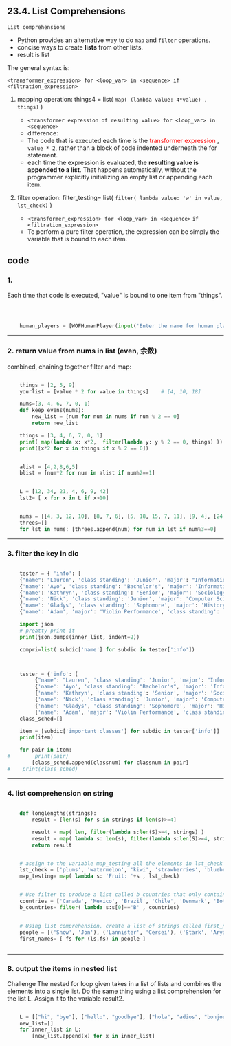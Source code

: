 
## 23.4. List Comprehensions

`List comprehensions`
- Python provides an alternative way to do `map` and `filter` operations.
- concise ways to create **lists** from other lists.
- result is list

The general syntax is:

`<transformer_expression> for <loop_var> in <sequence> if <filtration_expression>`



1. mapping operation: things4 = list( `map( (lambda value: 4*value) , things)` )

    - `<transformer expression of resulting value> for <loop_var> in <sequence>`
    - difference:
    - The code that is executed each time is the <font color=red> transformer expression </font>, `value * 2`, rather than a block of code indented underneath the for statement.
    - each time the expression is evaluated, the **resulting value is appended to a list**. That happens automatically, without the programmer explicitly initializing an empty list or appending each item.


2. filter operation: filter_testing= list( `filter( lambda value: 'w' in value, lst_check)` )

    - `<transformer_expression> for <loop_var> in <sequence>` `if <filtration_expression>`
    - To perform a pure filter operation, the expression can be simply the variable that is bound to each item.

## code

### 1.

Each time that code is executed, "value" is bound to one item from "things".

```py



    human_players = [WOFHumanPlayer(input('Enter the name for human player #{}'.format(i+1))) for i in range(num_human)]
```

---

### 2. return value from nums in list (even, 余数)

combined, chaining together filter and map:

```py

    things = [2, 5, 9]
    yourlist = [value * 2 for value in things]    # [4, 10, 18]

    nums=[3, 4, 6, 7, 0, 1]
    def keep_evens(nums):
        new_list = [num for num in nums if num % 2 == 0]
        return new_list

    things = [3, 4, 6, 7, 0, 1]
    print( map(lambda x: x*2,  filter(lambda y: y % 2 == 0, things) ))
    print([x*2 for x in things if x % 2 == 0])


    alist = [4,2,8,6,5]
    blist = [num*2 for num in alist if num%2==1]


    L = [12, 34, 21, 4, 6, 9, 42]
    lst2= [ x for x in L if x>10]


    nums = [[4, 3, 12, 10], [8, 7, 6], [5, 18, 15, 7, 11], [9, 4], [24, 20, 17], [3, 5]]
    threes=[]
    for lst in nums: [threes.append(num) for num in lst if num%3==0]

```

---

### 3. filter the key in dic

```py

    tester = { 'info': [
    {"name": "Lauren", 'class standing': 'Junior', 'major': "Information Science"},
    {'name': 'Ayo', 'class standing': "Bachelor's", 'major': 'Information Science'},
    {'name': 'Kathryn', 'class standing': 'Senior', 'major': 'Sociology'},
    {'name': 'Nick', 'class standing': 'Junior', 'major': 'Computer Science'},
    {'name': 'Gladys', 'class standing': 'Sophomore', 'major': 'History'},
    {'name': 'Adam', 'major': 'Violin Performance', 'class standing': 'Senior'}]}

    import json
    # preatty print it
    print(json.dumps(inner_list, indent=2))

    compri=list( subdic['name'] for subdic in tester['info'])



    tester = {'info': [
         {"name": "Lauren", 'class standing': 'Junior', 'major': "Information Science", 'important classes': ['SI 106', 'ENGLISH 125', 'SI 110', 'AMCULT 202']},
         {'name': 'Ayo', 'class standing': "Bachelor's", 'major': 'Information Science', "important classes": ['SI 106', 'SI 410', 'PSYCH 111']},
         {'name': 'Kathryn', 'class standing': 'Senior', 'major': 'Sociology', 'important classes': ['WOMENSTD 220', 'SOC 101', 'ENS 384']},
         {'name': 'Nick', 'class standing': 'Junior', 'major': 'Computer Science', "important classes": ['SOC 101', 'AMCULT 334', 'EECS 281']},
         {'name': 'Gladys', 'class standing': 'Sophomore', 'major': 'History', 'important classes': ['ENGLISH 125', 'HIST 259', 'ENGLISH 130']},
         {'name': 'Adam', 'major': 'Violin Performance', 'class standing': 'Senior', 'important classes': ['PIANO 101', 'STUDIO 300', 'THEORY 229', 'MUSC 356']}]}
    class_sched=[]

    item = [subdic['important classes'] for subdic in tester['info']]
    print(item)

    for pair in item:
#        print(pair)
        [class_sched.append(classnum) for classnum in pair]
#    print(class_sched)

```

---

### 4. list comprehension on string

```py

    def longlengths(strings):
        result = [len(s) for s in strings if len(s)>=4]

        result = map( len, filter(lambda s:len(S)>=4, strings) )
        result = map( lambda s: len(s), filter(lambda s:len(S)>=4, strings) )
        return result


    # assign to the variable map_testing all the elements in lst_check while adding the string “Fruit: ” to the beginning of each element using mapping.
    lst_check = ['plums', 'watermelon', 'kiwi', 'strawberries', 'blueberries', 'peaches', 'BigBlueberry', 'mangos', 'papaya']
    map_testing= map( lambda s: 'Fruit: '+s , lst_check)


    # Use filter to produce a list called b_countries that only contains the strings from countries that begin with B.
    countries = ['Canada', 'Mexico', 'Brazil', 'Chile', 'Denmark', 'Botswana', 'Spain', 'Britain', 'Portugal', 'Russia', 'Thailand', 'Bangladesh', 'Nigeria', 'Argentina', 'Belarus', 'Laos', 'Australia', 'Panama', 'Egypt', 'Morocco', 'Switzerland', 'Belgium']
    b_countries= filter( lambda s:s[0]=='B' , countries)


    # Using list comprehension, create a list of strings called first_names that contains only the first names of everyone in the original list.
    people = [('Snow', 'Jon'), ('Lannister', 'Cersei'), ('Stark', 'Arya'), ('Stark', 'Robb'), ('Lannister', 'Jamie'), ('Targaryen', 'Daenerys'), ('Stark', 'Sansa'), ('Tyrell', 'Margaery'), ('Stark', 'Eddard'), ('Lannister', 'Tyrion'), ('Baratheon', 'Joffrey'), ('Bolton', 'Ramsey'), ('Baelish', 'Peter')]
    first_names= [ fs for (ls,fs) in people ]



```

---

### 8. output the items in nested list
Challenge The nested for loop given takes in a list of lists and combines the elements into a single list. Do the same thing using a list comprehension for the list L. Assign it to the variable result2.

```py

    L = [["hi", "bye"], ["hello", "goodbye"], ["hola", "adios", "bonjour", "au revoir"]]
    new_list=[]
    for inner_list in L:
        [new_list.append(x) for x in inner_list]

```

